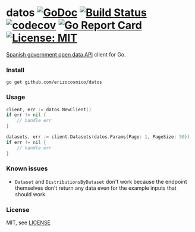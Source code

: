 # datos [![GoDoc](https://godoc.org/github.com/erizocosmico/datos?status.svg)](https://godoc.org/github.com/erizocosmico/datos) [![Build Status](https://travis-ci.org/erizocosmico/datos.svg?branch=master)](https://travis-ci.org/erizocosmico/datos) [![codecov](https://codecov.io/gh/erizocosmico/datos/branch/master/graph/badge.svg)](https://codecov.io/gh/erizocosmico/datos) [![Go Report Card](https://goreportcard.com/badge/github.com/erizocosmico/datos)](https://goreportcard.com/report/github.com/erizocosmico/datos) [![License: MIT](https://img.shields.io/badge/License-MIT-yellow.svg)](https://opensource.org/licenses/MIT)

[Spanish government open data API](https://datos.gob.es/es/apidata/) client for Go.

### Install

```
go get github.com/erizocosmico/datos
```

### Usage

```go
client, err := datos.NewClient()
if err != nil {
    // handle err
}

datasets, err := client.Datasets(datos.Params{Page: 1, PageSize: 50})
if err != nil {
    // handle err
}
```

### Known issues

- `Dataset` and `DistributionsByDataset` don't work because the endpoint themselves don't return any data even for the example inputs that should work.

### License

MIT, see [LICENSE](/LICENSE)
